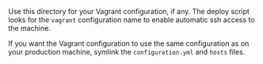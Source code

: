 Use this directory for your Vagrant configuration, if any.  The
deploy script looks for the `vagrant` configuration name to enable
automatic ssh access to the machine.

If you want the Vagrant configuration to use the same configuration
as on your production machine, symlink the `configuration.yml` and
`hosts` files.
